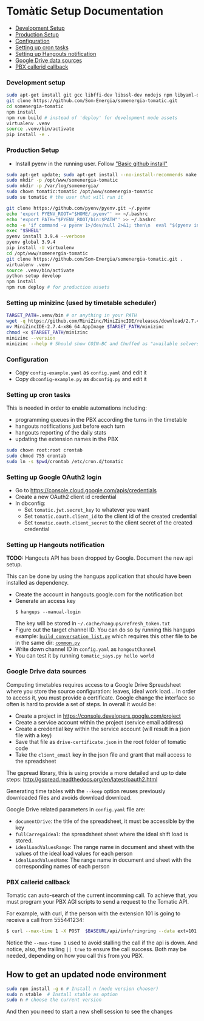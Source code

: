 # Tomàtic Setup Documentation

- [Development Setup](#development-setup)
- [Production Setup](#production-setup)
- [Configuration](#configuration)
- [Setting up cron tasks](#setting-up-cron-tasks)
- [Setting up Hangouts notification](#setting-up-hangouts-notification)
- [Google Drive data sources](#google-drive-data-sources)
- [PBX callerid callback](#pbx-callerid-callback)

### Development setup

```bash
sudo apt-get install git gcc libffi-dev libssl-dev nodejs npm libyaml-dev
git clone https://github.com/Som-Energia/somenergia-tomatic.git
cd somenergia-tomatic
npm install
npm run build # instead of 'deploy' for development mode assets
virtualenv .venv
source .venv/bin/activate
pip install -e .
```

### Production Setup

- Install pyenv in the running user. Follow ["Basic github install"](https://github.com/pyenv/pyenv#basic-github-checkout)

```bash
sudo apt-get update; sudo apt-get install --no-install-recommends make build-essential libssl-dev zlib1g-dev libbz2-dev libreadline-dev libsqlite3-dev wget curl llvm libncurses5-dev xz-utils tk-dev libxml2-dev libxmlsec1-dev libffi-dev liblzma-dev git nodejs npm
sudo mkdir -p /opt/www/somenergia-tomatic
sudo mkdir -p /var/log/somenergia/
sudo chown tomatic:tomatic /opt/www/somenergia-tomatic
sudo su tomatic # the user that will run it

git clone https://github.com/pyenv/pyenv.git ~/.pyenv
echo 'export PYENV_ROOT="$HOME/.pyenv"' >> ~/.bashrc
echo 'export PATH="$PYENV_ROOT/bin:$PATH"' >> ~/.bashrc
echo -e 'if command -v pyenv 1>/dev/null 2>&1; then\n  eval "$(pyenv init -)"\nfi' >> ~/.bashrc
exec "$SHELL"
pyenv install 3.9.4 --verbose
pyenv global 3.9.4
pip install -U virtualenv
cd /opt/www/somenergia-tomatic
git clone https://github.com/Som-Energia/somenergia-tomatic.git .
virtualenv .venv
source .venv/bin/activate
python setup develop
npm install
npm run deploy # for production assets
```

### Setting up minizinc (used by timetable scheduler)

```bash
TARGET_PATH=.venv/bin # or anything in your PATH
wget -q https://github.com/MiniZinc/MiniZincIDE/releases/download/2.7.4/MiniZincIDE-2.7.4-x86_64.AppImage
mv MiniZincIDE-2.7.4-x86_64.AppImage $TARGET_PATH/minizinc
chmod +x $TARGET_PATH/minizinc
minizinc --version
minizinc --help # Should show COIN-BC and Chuffed as "available solvers"
```

### Configuration

- Copy `config-example.yaml` as `config.yaml` and edit it
- Copy `dbconfig-example.py` as `dbconfig.py` and edit it

### Setting up cron tasks

This is needed in order to enable automations including:

- programming queues in the PBX according the turns in the timetable
- hangouts notifications just before each turn
- hangouts reporting of the daily stats
- updating the extension names in the PBX

```bash
sudo chown root:root crontab
sudo chmod 755 crontab
sudo ln -s $pwd/crontab /etc/cron.d/tomatic
```

### Setting up Google OAuth2 login

- Go to https://console.cloud.google.com/apis/credentials
- Create a new OAuth2 client id credential
- In dbconfig:
    - Set `tomatic.jwt.secret_key` to whatever you want
    - Set `tomatic.oauth.client_id` to the client id of the created credential
    - Set `tomatic.oauth.client_secret` to the client secret of the created credential

### Setting up Hangouts notification

**TODO:** Hangouts API has been dropped by Google. Document the new api setup.

This can be done by using the hangups application that should have been installed as dependency.

- Create the account in hangouts.google.com for the notification bot
- Generate an access key
  ```
  $ hangups --manual-login
  ```
  The key will be stored in `~/.cache/hangups/refresh_token.txt`
- Figure out the target channel ID. You can do so by running this hangups example:
  [`build_conversation_list.py`](https://raw.githubusercontent.com/tdryer/hangups/master/examples/build_conversation_list.py)
  which requires this other file to be in the same dir:
  [`common.py`](https://raw.githubusercontent.com/tdryer/hangups/master/examples/common.py)
- Write down channel ID in `config.yaml` as `hangoutChannel`
- You can test it by running `tomatic_says.py hello world`

### Google Drive data sources

Computing timetables requires access to a Google Drive Spreadsheet
where you store the source configuration: leaves, ideal work load...
In order to access it, you must provide a certificate.
Google change the interface so often is hard to provide a set of steps.
In overall it would be:

- Create a project in https://console.developers.google.com/project
- Create a service account within the project (service email address)
- Create a credential key within the service account (will result in a json file with a key)
- Save that file as `drive-certificate.json` in the root folder of tomatic code
- Take the `client_email` key in the json file and grant that mail access to the spreadsheet

The gspread library, this is using provide a more detailed and up to date steps:
http://gspread.readthedocs.org/en/latest/oauth2.html

Generating time tables with the `--keep` option reuses
previously downloaded files and avoids download download.

Google Drive related parameters in `config.yaml` file are:

- `documentDrive`: the title of the spreadsheet, it must be accessible by the key
- `fullCarregaIdeal`: the spreadsheet sheet where the ideal shift load is stored.
- `idealLoadValuesRange`: The range name in document and sheet with the values of the ideal load values for each person
- `idealLoadValuesName`: The range name in document and sheet with the corresponding names of each person

### PBX callerid callback

Tomatic can auto-search of the current incomming call.
To achieve that, you must program your PBX AGI scripts to send a request to the Tomatic API.

For example, with curl, if the person with the extension 101 is going to
receive a call from 555441234:

```bash
$ curl --max-time 1 -X POST  $BASEURL/api/info/ringring --data ext=101 --data phone=555441234 || true
```

Notice the `--max-time 1` used to avoid stalling the call if the api is down.
And notice, also, the trailing `|| true` to ensure the call success.
Both may be needed, depending on how you call this from you PBX.

## How to get an updated node environment

```bash
sudo npm install -g n # Install n (node version chooser)
sudo n stable  # Install stable as option
sudo n # choose the current version
```

And then you need to start a new shell session to see the changes

